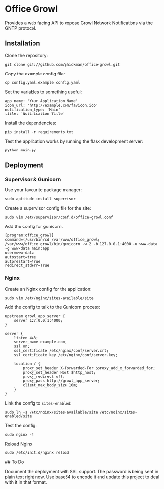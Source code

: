 # Office Growl
Provides a web facing API to expose Growl Network Notifications via the GNTP protocol.

## Installation

Clone the repository:

    git clone git://github.com/ghickman/office-growl.git

Copy the example config file:

    cp config.yaml.example config.yaml

Set the variables to something useful:

    app_name: 'Your Application Name'
    icon_url: 'http://example.com/favicon.ico'
    notification_type: 'Main'
    title: 'Notification Title'

Install the dependencies:

    pip install -r requirements.txt

Test the application works by running the flask development server:

    python main.py


## Deployment
### Supervisor & Gunicorn
Use your favourite package manager:

    sudo aptitude install supervisor

Create a supervisor config file for the site:

    sudo vim /etc/supervisor/conf.d/office-growl.conf

Add the config for gunicorn:

    [program:office_growl]
    command=(/usr/bin/cd /var/www/office_growl; /var/www/office_growl/bin/gunicorn -w 2 -b 127.0.0.1:4000 -u www-data -g www-data main:app
    user=www-data
    autostart=true
    autorestart=true
    redirect_stderr=True

### Nginx
Create an Nginx config for the application:

    sudo vim /etc/nginx/sites-available/site

Add the config to talk to the Gunicorn process:

    upstream growl_app_server {
        server 127.0.0.1:4000;
    }

    server {
        listen 443;
        server_name example.com;
        ssl on;
        ssl_certificate /etc/nginx/conf/server.crt;
        ssl_certificate_key /etc/nginx/conf/server.key;

        location / {
            proxy_set_header X-Forwarded-For $proxy_add_x_forwarded_for;
            proxy_set_header Host $http_host;
            proxy_redirect off;
            proxy_pass http://growl_app_server;
            client_max_body_size 10m;
        }
    }

Link the config to `sites-enabled`:

    sudo ln -s /etc/nginx/sites-available/site /etc/nginx/sites-enabled/site

Test the config:

    sudo nginx -t

Reload Nginx:

    sudo /etc/init.d/nginx reload


## To Do

Document the deployment with SSL support.
The password is being sent in plain text right now. Use base64 to encode it and update this project to deal with it in that format.

